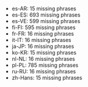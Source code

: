 - es-AR: 15 missing phrases
- es-ES: 693 missing phrases
- es-VE: 599 missing phrases
- fi-FI: 595 missing phrases
- fr-FR: 16 missing phrases
- it-IT: 16 missing phrases
- ja-JP: 16 missing phrases
- ko-KR: 15 missing phrases
- nl-NL: 16 missing phrases
- pl-PL: 785 missing phrases
- ru-RU: 16 missing phrases
- zh-Hans: 15 missing phrases

